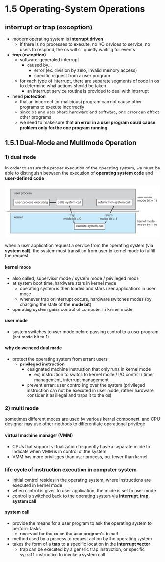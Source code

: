 # 1.5 Operating-System Operations

## interrupt or trap \(exception\)

* modern operating system is **interrupt driven**
  * If there is no processes to execute, no I/O devices to service, no users to respond, the os will sit quietly waiting for events
* **trap \(exception\)**
  * software-generated interrupt
    * caused by...
      * error \(ex. division by zero, invalid memory access\)
      * specific request from a user program
  * for each type of interrupt, there are separate segments of code in os to determine what actions should be taken
    * an interrupt service routine is provided to deal with interrupt
* need **protection** 
  * that an incorrect \(or malicious\) program can not cause other programs to execute incorrectly 
  * since os and user share hardware and software, one error can affect other programs
  * we need to make sure that **an error in a user program could cause problem only for the one program running**

## **1.5.1 Dual-Mode and Multimode Operation**

### 1\) dual mode

In order to ensure the proper execution of the operating system, we must be able to distinguish between the execution of **operating system code** and **user-defined code**

![Transition from user to kernel mode](../../.gitbook/assets/img.png)

when a user application request a service from the operating system \(via **system call**\), the system must transition from user to kernel mode to fulfill the request

#### kernel mode

* also called, supervisor mode / system mode / privileged mode
* at system boot time, hardware stars in kernel mode
  * operating system is then loaded and stars user applications in user mode
  * whenever trap or interrupt occurs, hardware switches modes \(by changing the state of the **mode bit**\)
* operating system gains control of computer in kernel mode

#### user mode

* system switches to user mode before passing control to a user program \(set mode bit to 1\)

#### why do we need dual mode

* protect the operating system from errant users
  * **privileged instruction**
    * designated machine instruction that only runs in kernel mode
      * ex\) instruction to switch to kernel mode / I/O control / timer management, interrupt management
    * prevent errant user controlling over the system \(privileged instruction can not be executed in user mode, rather hardware consider it as illegal and traps it to the os\)

### 2\) multi mode

sometimes different modes are used by various kernel component, and CPU designer may use other methods to differentiate operational privilege

#### virtual machine manager \(VMM\)

* CPUs that support virtualization frequently have a separate mode to indicate when VMM is in control of the system
* VMM has more privileges than user process, but fewer than kernel

### life cycle of instruction execution in computer system

* Initial control resides in the operating system, where instructions are executed in kernel mode
* when control is given to user application, the mode is set to user mode
* control is switched back to the operating system via **interrupt, trap, system call** 

#### **system call**

* provide the means for a user program to ask the operating system to perform tasks
  * reserved for the os on the user program's behalf
* method used by a process to request action by the operating system
* takes the form of a **trap** to a specific location in the **interrupt vector**
  * trap can be executed by a generic trap instruction, or specific `syscall` instruction to invoke a system call 





